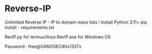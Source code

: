 # Reverse-IP
Unlimited Reverse IP - IP to domain mass lists !
Install Python 3.11+
pip install - requirements.txt

RevIP.py for termux/linux
RevIP.exe for Windows OS

Password : free@GANOSEC#0x1337x
